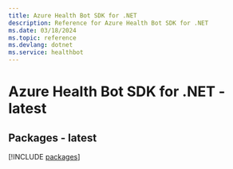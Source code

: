 ```yaml
---
title: Azure Health Bot SDK for .NET
description: Reference for Azure Health Bot SDK for .NET
ms.date: 03/18/2024
ms.topic: reference
ms.devlang: dotnet
ms.service: healthbot
---
```

# Azure Health Bot SDK for .NET - latest
## Packages - latest
[!INCLUDE [packages](health-bot-index.md)]